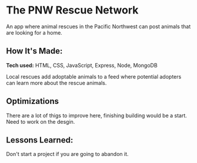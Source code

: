 # The PNW Rescue Network
An app where animal rescues in the Pacific Northwest can post animals that are looking for a home. 



## How It's Made:

**Tech used:** HTML, CSS, JavaScript, Express, Node, MongoDB

Local rescues add adoptable animals to a feed where potential adopters can learn more about the rescue animals.

## Optimizations

There are a lot of thigs to improve here, finishing building would be a start. Need to work on the desgin.

## Lessons Learned:

Don't start a project if you are going to abandon it.
